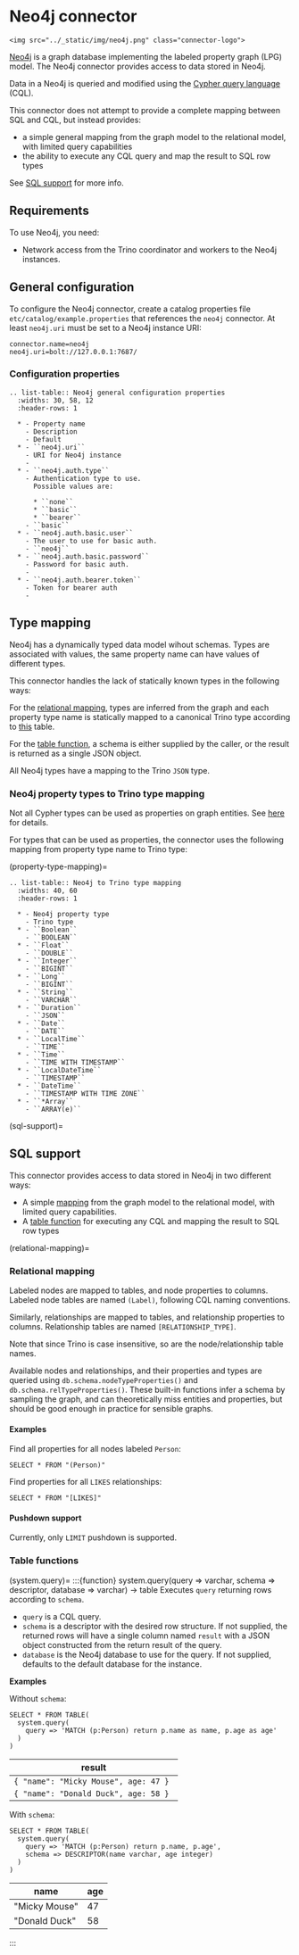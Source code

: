 # Neo4j connector

```{raw} html
<img src="../_static/img/neo4j.png" class="connector-logo">
```

[Neo4j](https://neo4j.com) is a graph database implementing the
labeled property graph (LPG) model. The Neo4j connector provides
access to data stored in Neo4j.

Data in a Neo4j is queried and modified using the [Cypher query
language](https://neo4j.com/product/cypher-graph-query-language/)
(CQL).

This connector does not attempt to provide a complete mapping between
SQL and CQL, but instead provides:

-   a simple general mapping from the graph model to the relational
    model, with limited query capabilities
-   the ability to execute any CQL query and map the result to SQL row types

See [SQL support](#sql-support) for more info.

## Requirements

To use Neo4j, you need:

-   Network access from the Trino coordinator and workers to the Neo4j
    instances.

## General configuration

To configure the Neo4j connector, create a catalog properties file
`etc/catalog/example.properties` that references the `neo4j`
connector. At least `neo4j.uri` must be set to a Neo4j instance URI:

```properties
connector.name=neo4j
neo4j.uri=bolt://127.0.0.1:7687/
```

### Configuration properties

```{eval-rst}
.. list-table:: Neo4j general configuration properties
  :widths: 30, 58, 12
  :header-rows: 1

  * - Property name
    - Description
    - Default
  * - ``neo4j.uri``
    - URI for Neo4j instance
    -
  * - ``neo4j.auth.type``
    - Authentication type to use.
      Possible values are:

      * ``none``
      * ``basic``
      * ``bearer``
    - ``basic``
  * - ``neo4j.auth.basic.user``
    - The user to use for basic auth.
    - ``neo4j``
  * - ``neo4j.auth.basic.password``
    - Password for basic auth.
    -
  * - ``neo4j.auth.bearer.token``
    - Token for bearer auth
    -
```

## Type mapping

Neo4j has a dynamically typed data model wihout schemas. Types are
associated with values, the same property name can have values of
different types.

This connector handles the lack of statically known types in the
following ways:

For the [relational mapping](#relational-mapping), types are inferred
from the graph and each property type name is statically mapped to a
canonical Trino type according to [this](#property-type-mapping)
table.

For the [table function](#system.query), a schema is either supplied
by the caller, or the result is returned as a single JSON object.

All Neo4j types have a mapping to the Trino `JSON` type.

### Neo4j property types to Trino type mapping

Not all Cypher types can be used as properties on graph entities. See
[here](https://neo4j.com/docs/cypher-manual/current/values-and-types/property-structural-constructed/)
for details.

For types that can be used as properties, the connector uses the
following mapping from property type name to Trino type:

(property-type-mapping)=

```{eval-rst}
.. list-table:: Neo4j to Trino type mapping
  :widths: 40, 60
  :header-rows: 1

  * - Neo4j property type
    - Trino type
  * - ``Boolean``
    - ``BOOLEAN``
  * - ``Float``
    - ``DOUBLE``
  * - ``Integer``
    - ``BIGINT``
  * - ``Long``
    - ``BIGINT``
  * - ``String``
    - ``VARCHAR``
  * - ``Duration``
    - ``JSON``
  * - ``Date``
    - ``DATE``
  * - ``LocalTime``
    - ``TIME``
  * - ``Time``
    - ``TIME WITH TIMESTAMP``
  * - ``LocalDateTime``
    - ``TIMESTAMP``
  * - ``DateTime``
    - ``TIMESTAMP WITH TIME ZONE``
  * - ``*Array``
    - ``ARRAY(e)``
```

(sql-support)=

## SQL support

This connector provides access to data stored in Neo4j in two different ways:

-   A simple [mapping](#relational-mapping) from the graph model to the
    relational model, with limited query capabilities.
-   A [table function](#system.query) for executing any CQL and mapping
    the result to SQL row types

(relational-mapping)=

### Relational mapping

Labeled nodes are mapped to tables, and node properties to columns.
Labeled node tables are named `(Label)`, following CQL naming
conventions.

Similarly, relationships are mapped to tables, and relationship
properties to columns. Relationship tables are named
`[RELATIONSHIP_TYPE]`.

Note that since Trino is case insensitive, so are the
node/relationship table names.

Available nodes and relationships, and their properties and types are
queried using `db.schema.nodeTypeProperties()` and
`db.schema.relTypeProperties()`. These built-in functions infer a
schema by sampling the graph, and can theoretically miss entities and
properties, but should be good enough in practice for sensible graphs.

#### Examples

Find all properties for all nodes labeled `Person`:

```
SELECT * FROM "(Person)"
```

Find properties for all `LIKES` relationships:

```
SELECT * FROM "[LIKES]"
```

#### Pushdown support

Currently, only `LIMIT` pushdown is supported.

### Table functions

(system.query)=
:::{function} system.query(query => varchar, schema => descriptor, database => varchar) -> table
Executes `query` returning rows according to `schema`.

-   `query` is a CQL query.
-   `schema` is a descriptor with the desired row structure. If not
    supplied, the returned rows will have a single column named `result`
    with a JSON object constructed from the return result of the query.
-   `database` is the Neo4j database to use for the query. If not
    supplied, defaults to the default database for the instance.

**Examples**

Without `schema`:

```
SELECT * FROM TABLE(
  system.query(
    query => 'MATCH (p:Person) return p.name as name, p.age as age'
  )
)
```

| result                                |
| ------------------------------------- |
| `{ "name": "Micky Mouse", age: 47 } ` |
| `{ "name": "Donald Duck", age: 58 } ` |

With `schema`:

```
SELECT * FROM TABLE(
  system.query(
    query => 'MATCH (p:Person) return p.name, p.age',
    schema => DESCRIPTOR(name varchar, age integer)
  )
)
```

| name          | age |
| ------------- | --- |
| "Micky Mouse" | 47  |
| "Donald Duck" | 58  |

:::
